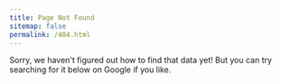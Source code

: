 ```yaml
---
title: Page Not Found
sitemap: false
permalink: /404.html
---
```


Sorry, we haven't figured out how to find that data yet! But you can try searching for it below on Google if you like.

<script>
  var GOOG_FIXURL_LANG = 'en';
  var GOOG_FIXURL_SITE = '{{ site.url }}'
</script>
<script src="https://linkhelp.clients.google.com/tbproxy/lh/wm/fixurl.js">
</script>

